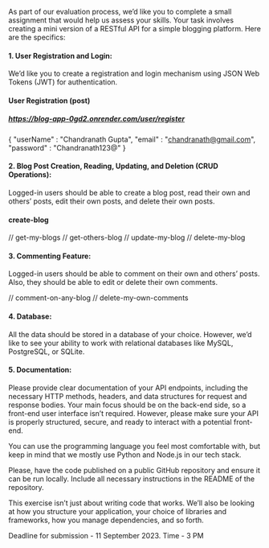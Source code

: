 

As part of our evaluation process, we’d like you to complete a small assignment that would help us assess your skills. Your task involves creating a mini version of a RESTful API for a simple blogging platform.
Here are the specifics:

#### 1. User Registration and Login:
We’d like you to create a registration and login mechanism using JSON Web Tokens (JWT) for authentication.

#### User Registration (post)
##### https://blog-app-0gd2.onrender.com/user/register
{
    "userName" : "Chandranath Gupta",
    "email" : "chandranath@gmail.com",
    "password" : "Chandranath123@"
}

#### 2. Blog Post Creation, Reading, Updating, and Deletion (CRUD Operations):
Logged-in users should be able to create a blog post, read their own and others’ posts, edit their own posts, and delete their own posts.

#### create-blog
// get-my-blogs
// get-others-blog
// update-my-blog
// delete-my-blog

#### 3. Commenting Feature:
Logged-in users should be able to comment on their own and others’ posts. Also, they should be able to edit or delete their own comments.

// comment-on-any-blog
// delete-my-own-comments

#### 4. Database:
All the data should be stored in a database of your choice. However, we’d like to see your ability to work with relational databases like MySQL, PostgreSQL, or SQLite.

#### 5. Documentation:
Please provide clear documentation of your API endpoints, including the necessary HTTP methods, headers, and data structures for request and response bodies.
Your main focus should be on the back-end side, so a front-end user interface isn’t required. However, please make sure your API is properly structured, secure, and ready to interact with a potential front-end.


You can use the programming language you feel most comfortable with, but keep in mind that we mostly use Python and Node.js in our tech stack.


Please, have the code published on a public GitHub repository and ensure it can be run locally. Include all necessary instructions in the README of the repository.


This exercise isn’t just about writing code that works. We’ll also be looking at how you structure your application, your choice of libraries and frameworks, how you manage dependencies, and so forth.

Deadline for submission - 11 September 2023. 
Time - 3 PM

